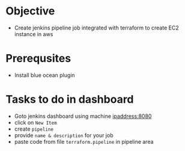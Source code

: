 # Objective
- Create jenkins pipeline job integrated with terraform to create EC2 instance in aws

# Prerequsites
- Install blue ocean plugin

# Tasks to do in dashboard
- Goto jenkins dashboard using machine <ipaddress:8080>
- click on `New Item`
- create `pipeline`
- provide `name & description` for your job
- paste code from file `terraform.pipeline` in pipeline area